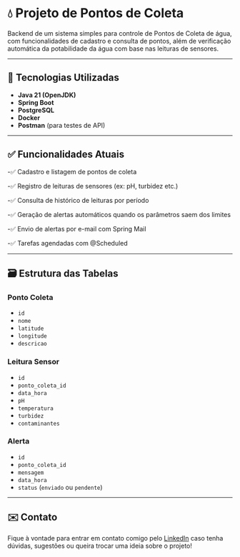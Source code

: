 # 💧 Projeto de Pontos de Coleta

Backend de um sistema simples para controle de Pontos de Coleta de água, com funcionalidades de cadastro e consulta de pontos, além de verificação automática da potabilidade da água com base nas leituras de sensores.

---

## 🚀 Tecnologias Utilizadas

- **Java 21 (OpenJDK)**
- **Spring Boot**
- **PostgreSQL**
- **Docker**
- **Postman** (para testes de API)

---

## ✅ Funcionalidades Atuais

-✅ Cadastro e listagem de pontos de coleta

-✅ Registro de leituras de sensores (ex: pH, turbidez etc.)

-✅ Consulta de histórico de leituras por período

-✅ Geração de alertas automáticos quando os parâmetros saem dos limites

-✅ Envio de alertas por e-mail com Spring Mail

-✅ Tarefas agendadas com @Scheduled

---

## 🗃️ Estrutura das Tabelas

### Ponto Coleta
- `id`
- `nome`
- `latitude`
- `longitude`
- `descricao`

### Leitura Sensor
- `id`
- `ponto_coleta_id`
- `data_hora`
- `pH`
- `temperatura`
- `turbidez`
- `contaminantes`

### Alerta
- `id`
- `ponto_coleta_id`
- `mensagem`
- `data_hora`
- `status` (`enviado` ou `pendente`)
---

## ✉️ Contato

Fique à vontade para entrar em contato comigo pelo [LinkedIn](https://www.linkedin.com/in/pedrohjacinto) caso tenha dúvidas, sugestões ou queira trocar uma ideia sobre o projeto!
